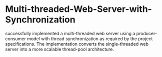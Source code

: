 # Multi-threaded-Web-Server-with-Synchronization
 successfully implemented a multi-threaded web server using a producer-consumer  model with thread synchronization as required by the project specifications. The  implementation converts the single-threaded web server into a more scalable thread-pool  architecture.
